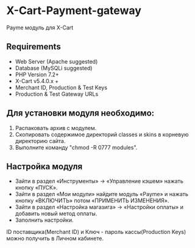 # X-Cart-Payment-gateway

Payme модуль для X-Cart


## Requirements

- Web Server (Apache suggested)
- Database (MySQLi suggested)
- PHP Version 7.2+
- X-Cart v5.4.0.x +
- Merchant ID, Production & Test Keys
- Production & Test Gateway URLs

## Для установки модуля необходимо:

1. Распаковать архив с модулем. 
2. Скопировать содержимое директорий classes и skins в корневую директорию сайта.
3. Выполните команду "chmod -R 0777 modules".

## Настройка модуля
- Зайти в раздел «Инструменты» -> «Управление кэшем» нажать кнопку «ПУСК».
- Зайти в раздел «Мои модули» найдите модуль «Payme» и нажать кнопку «ВКЛЮЧИТЬ» потом «ПРИМЕНИТЬ ИЗМЕНЕНИЯ».
- Зайти  в  раздел  «Настройка магазига» -> «Настройки оплаты»  и  добавить новый  метод  оплаты.
- Заполнить настройки.

ID поставщика(Merchant ID)  и  Ключ - пароль кассы(Production Keys) можно получить в Личном кабинете.

